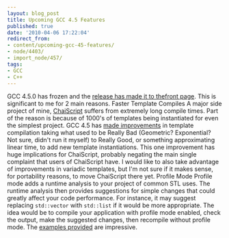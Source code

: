 ```yaml
---
layout: blog_post
title: Upcoming GCC 4.5 Features
published: true
date: '2010-04-06 17:22:04'
redirect_from:
- content/upcoming-gcc-45-features/
- node/4403/
- import_node/457/
tags:
- GCC
- C++
---
```


GCC 4.5.0 has frozen and the [release has made it to the](http://gcc.gnu.org/gcc-4.5/)[front page](http://gcc.gnu.org/). This is significant to me for 2 main reasons.
Faster Template Compiles
A major side project of mine, [ChaiScript](http://www.chaiscript.com) suffers from extremely long compile times. Part of the reason is because of 1000's of templates being instantiated for even the simplest project. GCC 4.5 has [made improvements](http://cpptruths.blogspot.com/2010/03/faster-meta-programs-using-gcc-45-and.html) in template compilation taking what used to be Really Bad (Geometric? Exponential? Not sure, didn't run it myself) to Really Good, or something approximating linear time, to add new template instantiations. This one improvement has huge implications for ChaiScript, probably negating the main single complaint that users of ChaiScript have. I would like to also take advantage of improvements in variadic templates, but I'm not sure if it makes sense, for portability reasons, to move ChaiScript there yet.
Profile Mode
Profile mode adds a runtime analysis to your project of common STL uses. The runtime analysis then provides suggestions for simple changes that could greatly affect your code performance. For instance, it may suggest replacing `std::vector` with `std::list` if it would be more appropriate. The idea would be to compile your application with profile mode enabled, check the output, make the suggested changes, then recompile without profile mode. The [examples provided](http://gcc.gnu.org/onlinedocs/libstdc++/manual/profile_mode.html) are impressive.
